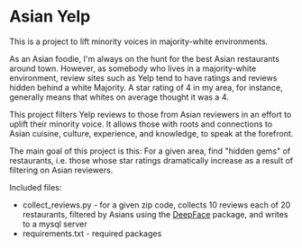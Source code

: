 # Asian Yelp

This is a project to lift minority voices in majority-white environments.

As an Asian foodie, I'm always on the hunt for the best Asian restaurants around town. 
However, as somebody who lives in a majority-white environment, review sites such as Yelp tend to have ratings and reviews hidden behind a white Majority.
A star rating of 4 in my area, for instance, generally means that whites on average thought it was a 4.

This project filters Yelp reviews to those from Asian reviewers in an effort to uplift their minority voice.
It allows those with roots and connections to Asian cuisine, culture, experience, and knowledge, to speak at the forefront.

The main goal of this project is this: For a given area, find "hidden gems" of restaurants, i.e. those whose star ratings dramatically increase as a result of filtering on Asian reviewers.

Included files:
- collect_reviews.py - for a given zip code, collects 10 reviews each of 20 restaurants, filtered by Asians using the [DeepFace](https://github.com/serengil/deepface) package, and writes to a mysql server
- requirements.txt - required packages
